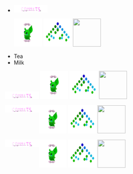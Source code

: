 
<ul>
  <li>
  <p align="left">
        <img  src="./assets/commits.svg" width="90px" height="20px" /> 
    </span>
    </p>
        <img src="./assets/grimLeaper.gif" width="75px" height="75px"/> 
        <img src="./assets/binaryTree.gif" width="75px" height="75px"/>
        <img src="./assets/butterfree.gif" width="75px" height="75px"/>
    </p>

  </li>
  <li>Tea</li>
  <li>Milk</li>
</ul>  
<p>
    <span align="left">
        <img  src="./assets/commits.svg" width="90px" height="20px" /> 
    </span>
    <span align="right">
        <img src="./assets/grimLeaper.gif" width="75px" height="75px"/> 
        <img src="./assets/binaryTree.gif" width="75px" height="75px"/>
        <img src="./assets/butterfree.gif" width="75px" height="75px"/>
    </span>
</p>
<p>
    <img align="left" src="./assets/commits.svg" width="90px" height="20px" /> 
    <span align="right">
        <img src="./assets/grimLeaper.gif" width="75px" height="75px"/> 
        <img src="./assets/binaryTree.gif" width="75px" height="75px"/>
        <img src="./assets/butterfree.gif" width="75px" height="75px"/>
    </span>
</p>
<p>
    <img align="left" src="./assets/commits.svg" width="90px" height="20px" /> 
    <span align="right">
        <img src="./assets/grimLeaper.gif" width="75px" height="75px"/> 
        <img src="./assets/binaryTree.gif" width="75px" height="75px"/>
        <img src="./assets/butterfree.gif" width="75px" height="75px"/>
    </span>
</p>
  
